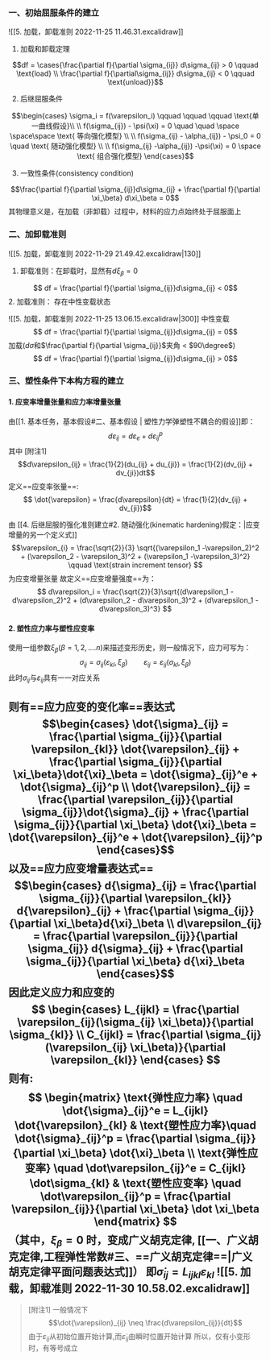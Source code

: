 ### 一、初始屈服条件的建立
![[5. 加载，卸载准则 2022-11-25 11.46.31.excalidraw]]
1. 加载和卸载定理

$$df = \cases{\frac{\partial f}{\partial \sigma_{ij}} d\sigma_{ij} > 0 \qquad \text{load}  \\
\frac{\partial f}{\partial\sigma_{ij}} d\sigma_{ij} < 0 \qquad \text{unload}}$$

2. 后继屈服条件

$$\begin{cases}
\sigma_i = f(\varepsilon_i)  \qquad \qquad \qquad \text{单一曲线假设}\\ \\
f(\sigma_{ij}) - \psi(\xi) = 0 \quad \quad \space \space\space \text{ 等向强化模型} \\ \\
f(\sigma_{ij} - \alpha_{ij}) - \psi_0 = 0  \quad \text{ 随动强化模型} \\ \\
f(\sigma_{ij} -\alpha_{ij}) -\psi(\xi) = 0 \space \text{ 组合强化模型}
\end{cases}$$

3. 一致性条件(consistency condition)

$$\frac{\partial f}{\partial \sigma_{ij}}d\sigma_{ij} + \frac{\partial f}{\partial \xi_\beta} d\xi_\beta = 0$$
其物理意义是，在加载（非卸载）过程中，材料的应力点始终处于屈服面上

### 二、加卸载准则
![[5. 加载，卸载准则 2022-11-29 21.49.42.excalidraw|130]]
1. 卸载准则：在卸载时，显然有$d\xi_\beta = 0$ 

$$ df = \frac{\partial f}{\partial \sigma_{ij}}d\sigma_{ij} < 0$$
2. 加载准则： 存在中性变载状态

![[5. 加载，卸载准则 2022-11-25 13.06.15.excalidraw|300]]
中性变载
$$ df = \frac{\partial f}{\partial \sigma_{ij}}d\sigma_{ij} = 0$$
加载($d\sigma$和$\frac{\partial f}{\partial \sigma_{ij}}$夹角 < $90\degree$)
$$ df = \frac{\partial f}{\partial \sigma_{ij}}d\sigma_{ij} > 0$$

### 三、塑性条件下本构方程的建立

#### 1. 应变率增量张量和应力率增量张量

由[[1. 基本任务，基本假设#二、基本假设 | 塑性力学弹塑性不耦合的假设]]即：
$$d\varepsilon_{ij} = d\varepsilon_e +d\varepsilon_{ij}^p$$
其中 [附注1]
$$d\varepsilon_{ij} = \frac{1}{2}(du_{ij} + du_{ji}) = \frac{1}{2}(dv_{ij} + dv_{ji})dt$$
定义==应变率张量==: 
$$ \dot{\varepsilon} = \frac{d\varepsilon}{dt} = \frac{1}{2}(dv_{ij} + dv_{ji})$$

由 [[4. 后继屈服的强化准则建立#2. 随动强化(kinematic hardening)假定：|应变增量的另一个定义式]]
$$\varepsilon_{i} = \frac{\sqrt{2}}{3} \sqrt{(\varepsilon_1 -\varepsilon_2)^2 + (\varepsilon_2 - \varepsilon_3)^2 + (\varepsilon_1 -\varepsilon_3)^2} \qquad \text{strain increment tensor} $$
为应变增量张量
故定义==应变增量强度==为：
$$
d\varepsilon_i = \frac{\sqrt{2}}{3}\sqrt{(d\varepsilon_1 -d\varepsilon_2)^2 + (d\varepsilon_2 - d\varepsilon_3)^2 + (d\varepsilon_1 - d\varepsilon_3)^3}
$$

#### 2. 塑性应力率与塑性应变率

使用一组参数$\xi_\beta(\beta = 1,2,....n)$来描述变形历史，则一般情况下，应力可写为：
$$\sigma_{ij} = \sigma_{ij}(\varepsilon_{kl} , \xi_\beta) \qquad \varepsilon_{ij} = \varepsilon_{ij}(\sigma_{kl} ,\xi_\beta)$$
此时$\sigma_{ij}$与$\varepsilon_{ij}$具有一一对应关系

则有==应力应变的变化率==表达式
$$\begin{cases}
\dot{\sigma}_{ij} = \frac{\partial \sigma_{ij}}{\partial \varepsilon_{kl}} \dot{\varepsilon}_{ij} + \frac{\partial \sigma_{ij}}{\partial \xi_\beta}\dot{\xi}_\beta = \dot{\sigma}_{ij}^e + \dot{\sigma}_{ij}^p \\
\dot{\varepsilon}_{ij} = \frac{\partial \varepsilon_{ij}}{\partial \sigma_{ij}}\dot{\sigma}_{ij} +  \frac{\partial \sigma_{ij}}{\partial \xi_\beta} \dot{\xi}_\beta = \dot{\varepsilon}_{ij}^e + \dot{\varepsilon}_{ij}^p
\end{cases}$$
以及==应力应变增量表达式==
$$\begin{cases}
d{\sigma}_{ij} = \frac{\partial \sigma_{ij}}{\partial \varepsilon_{kl}} d{\varepsilon}_{ij} + \frac{\partial \sigma_{ij}}{\partial \xi_\beta}d{\xi}_\beta \\
d\varepsilon_{ij} = \frac{\partial \varepsilon_{ij}}{\partial \sigma_{ij}} d{\sigma}_{ij} +  \frac{\partial \sigma_{ij}}{\partial \xi_\beta} d{\xi}_\beta
\end{cases}$$
因此定义应力和应变的
$$
\begin{cases}
L_{ijkl} = \frac{\partial \varepsilon_{ij}(\sigma_{ij} \xi_\beta)}{\partial \sigma_{kl}} \\
C_{ijkl} = \frac{\partial \sigma_{ij}(\varepsilon_{ij} \xi_\beta)}{\partial \varepsilon_{kl}}
\end{cases}
$$
则有:
$$
\begin{matrix}
\text{弹性应力率} \quad \dot{\sigma}_{ij}^e = L_{ijkl} \dot{\varepsilon}_{kl} & \text{塑性应力率}\quad \dot{\sigma}_{ij}^p = \frac{\partial \sigma_{ij}}{\partial \xi_\beta} \dot{\xi}_\beta \\
\text{弹性应变率} \quad \dot\varepsilon_{ij}^e = C_{ijkl} \dot\sigma_{kl} & \text{塑性应变率} \quad \dot\varepsilon_{ij}^p = \frac{\partial \varepsilon_{ij}}{\partial \xi_\beta} \dot \xi_\beta
\end{matrix}
$$
（其中，$\xi_\beta = 0$ 时，变成广义胡克定律,  [[一、广义胡克定律,工程弹性常数#三、==广义胡克定律==|广义胡克定律平面问题表达式]]）
即$\dot\sigma_{ij} = L_{ijkl}\varepsilon_{kl}$
![[5. 加载，卸载准则 2022-11-30 10.58.02.excalidraw]]
---
>[附注1] 一般情况下$$\dot{\varepsilon}_{ij} \neq \frac{d\varepsilon_{ij}}{dt}$$
	由于$\varepsilon_{ij}$从初始位置开始计算,而$\dot{\varepsilon}_{ij}$由瞬时位置开始计算
	所以，仅有小变形时，有等号成立


